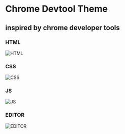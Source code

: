 # Chrome Devtool Theme

## inspired by chrome developer tools

### HTML

![HTML](https://github.com/optimizion/vscode-chrome-devtools-theme/raw/HEAD/./images/html.png)

### CSS

![CSS](https://github.com/optimizion/vscode-chrome-devtools-theme/raw/HEAD/./images/css.png)

### JS

![JS](https://github.com/optimizion/vscode-chrome-devtools-theme/raw/HEAD/./images/js.png)

### EDITOR

![EDITOR](https://github.com/optimizion/vscode-chrome-devtools-theme/raw/HEAD/./images/editor.png)
